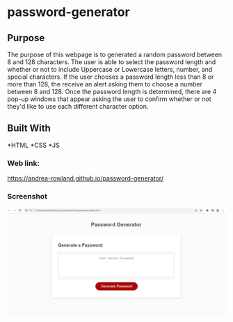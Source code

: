 # password-generator

## Purpose

The purpose of this webpage is to generated a random password between 8 and 128 characters.
The user is able to select the password length and whether or not to include Uppercase or Lowercase letters, number, and special characters.
If the user chooses a password length less than 8 or more than 128, the receive an alert asking them to choose a number between 8 and 128.
Once the password length is determined, there are 4 pop-up windows that appear asking the user to confirm whether or not they'd like to use each different character option.

## Built With
*HTML
*CSS
*JS

### Web link:
https://andrea-rowland.github.io/password-generator/

### Screenshot
![Password-gen-Screenshot](./assets/password-generator-screenshot.JPG)
